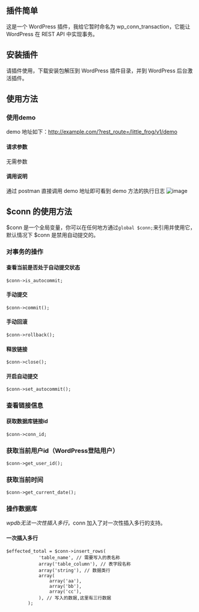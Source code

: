 ## 插件简单
这是一个 WordPress 插件，我给它暂时命名为 wp_conn_transaction，它能让 WordPress 在 REST API 中实现事务。

## 安装插件
请插件使用，下载安装包解压到 WordPress 插件目录，并到 WordPress 后台激活插件。

## 使用方法

### 使用demo
demo 地址如下：http://example.com/?rest_route=/little_frog/v1/demo
#### 请求参数
无需参数
#### 调用说明
通过 postman 直接调用 demo 地址即可看到 demo 方法的执行日志
![image](https://github.com/yusn/little_frog/assets/11848830/3bc3eddf-66ba-413c-9758-344ae3b0a408)
## $conn 的使用方法
$conn 是一个全局变量，你可以在任何地方通过`global $conn;`来引用并使用它，默认情况下 $conn 是禁用自动提交的。
### 对事务的操作
#### 查看当前是否处于自动提交状态
```$conn->is_autocommit;```
#### 手动提交
```$conn->commit();```
#### 手动回滚
```$conn->rollback();```
#### 释放链接
```$conn->close();```
#### 开启自动提交
```$conn->set_autocommit();```

### 查看链接信息
#### 获取数据库链接id
```$conn->conn_id;```
### 获取当前用户id（WordPress登陆用户）
```$conn->get_user_id();```
### 获取当前时间
```$conn->get_current_date();```

### 操作数据库
$wpdb 无法一次性插入多行，$conn 加入了对一次性插入多行的支持。
#### 一次插入多行
```
$effected_total = $conn->insert_rows(
			'table_name', // 需要写入的表名称
			array('table_column'), // 表字段名称
			array('string'), // 数据类行
			array(
				array('aa'),
				array('bb'),
				array('cc'),
			), // 写入的数据,这里有三行数据
		);
```
